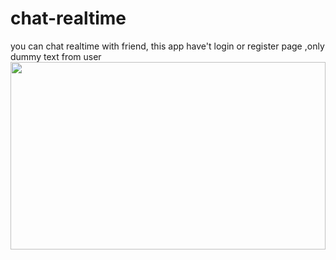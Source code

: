 # chat-realtime
 you can chat realtime with friend, this app have't login or register page ,only dummy text from user<br>
 <img src="https://i.ibb.co/s5RjJGX/chat.png" width="100%" height="300">
